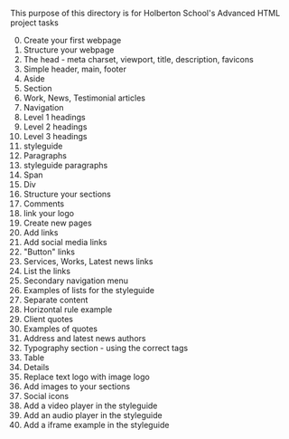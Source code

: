 This purpose of this directory is for Holberton School's Advanced HTML project tasks

0. Create your first webpage <br>
1. Structure your webpage <br>
2. The head - meta charset, viewport, title, description, favicons <br>
3. Simple header, main, footer <br>
4. Aside <br>
5. Section <br>
6. Work, News, Testimonial articles <br>
7. Navigation <br>
8. Level 1 headings <br>
9. Level 2 headings <br>
10. Level 3 headings <br>
11. styleguide <br>
12. Paragraphs <br>
13. styleguide paragraphs <br>
14. Span <br>
15. Div <br>
16. Structure your sections <br>
17. Comments <br>
18. link your logo <br>
19. Create new pages <br>
20. Add links <br>
21. Add social media links <br>
22. "Button" links <br>
23. Services, Works, Latest news links <br>
24. List the links <br>
25. Secondary navigation menu <br>
26. Examples of lists for the styleguide <br>
27. Separate content <br>
28. Horizontal rule example <br>
29. Client quotes <br>
30. Examples of quotes <br>
31. Address and latest news authors <br>
32. Typography section - using the correct tags <br>
33. Table <br>
34. Details <br>
35. Replace text logo with image logo <br>
36. Add images to your sections <br>
37. Social icons <br>
38. Add a video player in the styleguide <br>
39. Add an audio player in the styleguide <br>
40. Add a iframe example in the styleguide <br>